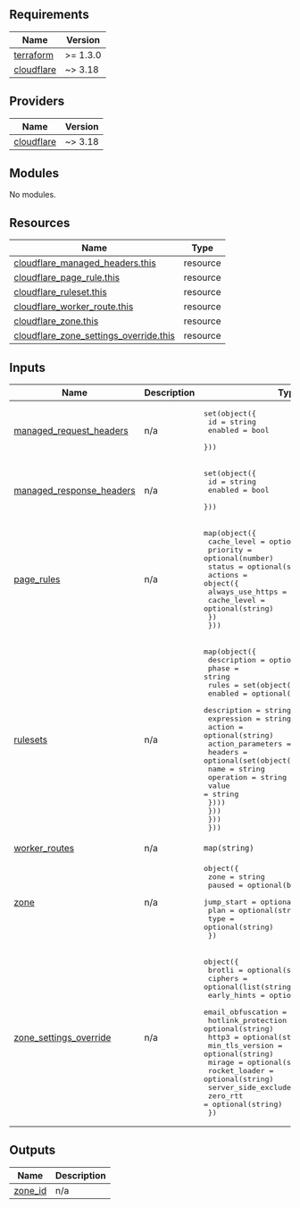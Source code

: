 ## Requirements

| Name | Version |
|------|---------|
| <a name="requirement_terraform"></a> [terraform](#requirement\_terraform) | >= 1.3.0 |
| <a name="requirement_cloudflare"></a> [cloudflare](#requirement\_cloudflare) | ~> 3.18 |

## Providers

| Name | Version |
|------|---------|
| <a name="provider_cloudflare"></a> [cloudflare](#provider\_cloudflare) | ~> 3.18 |

## Modules

No modules.

## Resources

| Name | Type |
|------|------|
| [cloudflare_managed_headers.this](https://registry.terraform.io/providers/cloudflare/cloudflare/latest/docs/resources/managed_headers) | resource |
| [cloudflare_page_rule.this](https://registry.terraform.io/providers/cloudflare/cloudflare/latest/docs/resources/page_rule) | resource |
| [cloudflare_ruleset.this](https://registry.terraform.io/providers/cloudflare/cloudflare/latest/docs/resources/ruleset) | resource |
| [cloudflare_worker_route.this](https://registry.terraform.io/providers/cloudflare/cloudflare/latest/docs/resources/worker_route) | resource |
| [cloudflare_zone.this](https://registry.terraform.io/providers/cloudflare/cloudflare/latest/docs/resources/zone) | resource |
| [cloudflare_zone_settings_override.this](https://registry.terraform.io/providers/cloudflare/cloudflare/latest/docs/resources/zone_settings_override) | resource |

## Inputs

| Name | Description | Type | Default | Required |
|------|-------------|------|---------|:--------:|
| <a name="input_managed_request_headers"></a> [managed\_request\_headers](#input\_managed\_request\_headers) | n/a | <pre>set(object({<br>    id      = string<br>    enabled = bool<br>  }))</pre> | n/a | yes |
| <a name="input_managed_response_headers"></a> [managed\_response\_headers](#input\_managed\_response\_headers) | n/a | <pre>set(object({<br>    id      = string<br>    enabled = bool<br>  }))</pre> | n/a | yes |
| <a name="input_page_rules"></a> [page\_rules](#input\_page\_rules) | n/a | <pre>map(object({<br>    cache_level = optional(string)<br>    priority    = optional(number)<br>    status      = optional(string)<br>    actions = object({<br>      always_use_https = optional(bool)<br>      cache_level      = optional(string)<br>    })<br>  }))</pre> | `{}` | no |
| <a name="input_rulesets"></a> [rulesets](#input\_rulesets) | n/a | <pre>map(object({<br>    description = optional(string)<br>    phase       = string<br>    rules = set(object({<br>      enabled     = optional(bool, true)<br>      description = string<br>      expression  = string<br>      action      = optional(string)<br>      action_parameters = optional(object({<br>        headers = optional(set(object({<br>          name      = string<br>          operation = string<br>          value     = string<br>        })))<br>      }))<br>    }))<br>  }))</pre> | `{}` | no |
| <a name="input_worker_routes"></a> [worker\_routes](#input\_worker\_routes) | n/a | `map(string)` | `{}` | no |
| <a name="input_zone"></a> [zone](#input\_zone) | n/a | <pre>object({<br>    zone       = string<br>    paused     = optional(bool)<br>    jump_start = optional(bool)<br>    plan       = optional(string)<br>    type       = optional(string)<br>  })</pre> | n/a | yes |
| <a name="input_zone_settings_override"></a> [zone\_settings\_override](#input\_zone\_settings\_override) | n/a | <pre>object({<br>    brotli              = optional(string)<br>    ciphers             = optional(list(string))<br>    early_hints         = optional(string)<br>    email_obfuscation   = optional(string)<br>    hotlink_protection  = optional(string)<br>    http3               = optional(string)<br>    min_tls_version     = optional(string)<br>    mirage              = optional(string)<br>    rocket_loader       = optional(string)<br>    server_side_exclude = optional(string)<br>    zero_rtt            = optional(string)<br>  })</pre> | `null` | no |

## Outputs

| Name | Description |
|------|-------------|
| <a name="output_zone_id"></a> [zone\_id](#output\_zone\_id) | n/a |
